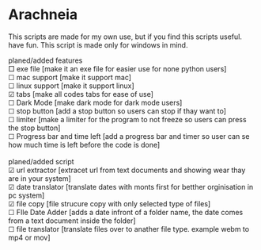 # Arachneia
This scripts are made for my own use, but if you find this scripts useful. have fun.
This script is made only for windows in mind.

planed/added features<br>
□ exe file [make it an exe file for easier use for none python users]<br>
☐ mac support [make it support mac]<br>
☐ linux support [make it support linux]<br>
☑ tabs [make all codes tabs for ease of use]<br>
☐ Dark Mode [make dark mode for dark mode users]<br>
☐ stop button [add a stop button so users can stop if thay want to]<br>
☐ limiter [make a limiter for the program to not freeze so users can press the stop button]<br>
☐ Progress bar and time left [add a progress bar and timer so user can se how much time is left before the code is done]<br>
<br>
planed/added script<br>
☑ url extractor [extracet url from text documents and showing wear thay are in your system]<br>
☑ date translator [translate dates with monts first for betther orginisation in pc system]<br>
☑ file copy [file strucure copy with only selected type of files]<br>
☐ FIle Date Adder [adds a date infront of a folder name, the date comes from a text document inside the folder]<br>
☐ file translator [translate files over to anather file type. example webm to mp4 or mov]

